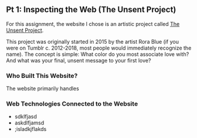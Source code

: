 ## Pt 1: Inspecting the Web (The Unsent Project)
For this assignment, the website I chose is an artistic project called [The Unsent Project](https://theunsentproject.com/). 

This project was originally started in 2015 by the artist Rora Blue (if you were on Tumblr c. 2012-2018, most people would immediately recognize the name). The concept is simple: What color do you most associate love with? And what was your final, unsent message to your first love?

### Who Built This Website?
The website primarily handles

### Web Technologies Connected to the Website
- sdklfjasd
- askdlfjamsd
- ;isladkjflakds


###
